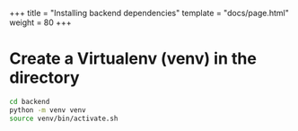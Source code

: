 +++
title = "Installing backend dependencies"
template = "docs/page.html"
weight = 80
+++

# Create a Virtualenv (venv) in the directory

```bash
cd backend
python -m venv venv
source venv/bin/activate.sh
```